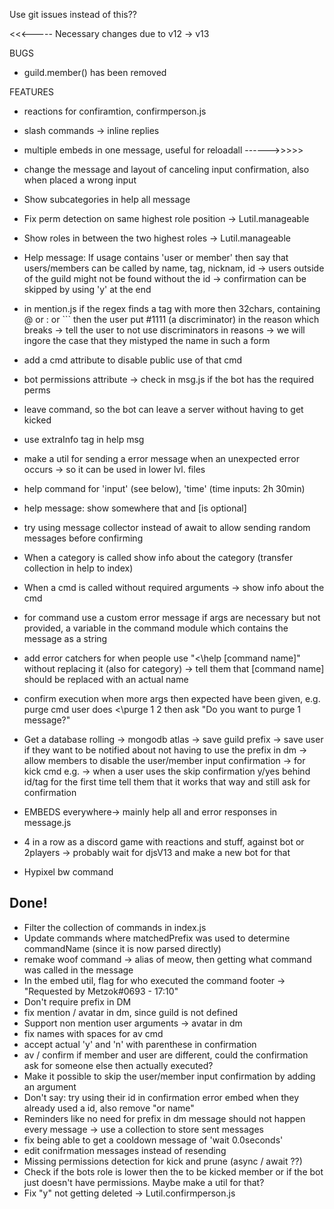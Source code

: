 Use git issues instead of this??

<<<----- Necessary changes due to v12 -> v13

BUGS
- guild.member() has been removed

FEATURES
- reactions for confiramtion, confirmperson.js
- slash commands
 -> inline replies
- multiple embeds in one message, useful for reloadall
------>>>>>

- change the message and layout of canceling input confirmation, also when placed a wrong input
- Show subcategories in help all message
- Fix perm detection on same highest role position -> Lutil.manageable
- Show roles in between the two highest roles -> Lutil.manageable
- Help message: If usage contains 'user or member' then say that users/members can be called by name, tag, nicknam, id -> users outside of the guild might not be found without the id
	-> confirmation can be skipped by using 'y' at the end
- in mention.js if the regex finds a tag with more then 32chars, containing @ or : or ``` then the user put #1111 (a discriminator) in the reason which breaks
	-> tell the user to not use discriminators in reasons
	-> we will ingore the case that they mistyped the name in such a form

- add a cmd attribute to disable public use of that cmd
- bot permissions attribute -> check in msg.js if the bot has the required perms
- leave command, so the bot can leave a server without having to get kicked
- use extraInfo tag in help msg
- make a util for sending a error message when an unexpected error occurs -> so it can be used in lower lvl. files
- help command for 'input' (see below), 'time' (time inputs: 2h 30min)
- help message: show somewhere that <is required> and [is optional]
- try using message collector instead of await to allow sending random messages before confirming
- When a category is called show info about the category (transfer collection in help to index)
- When a cmd is called without required arguments -> show info about the cmd
- for command use a custom error message if args are necessary but not provided, a variable in the command module which contains the message as a string
- add error catchers for when people use "<\help [command name]" without replacing it (also for category) -> tell them that [command name] should be replaced with an actual name
- confirm execution when more args then expected have been given, e.g. purge cmd
	user does <\purge 1 2 then ask "Do you want to purge 1 message?"

- Get a database rolling -> mongodb atlas
	-> save guild prefix
	-> save user if they want to be notified about not having to use the prefix in dm
	-> allow members to disable the user/member input confirmation -> for kick cmd e.g.
	-> when a user uses the skip confirmation y/yes behind id/tag for the first time tell them that it works that way and still ask for confirmation
- EMBEDS everywhere-> mainly help all and error responses in message.js
- 4 in a row as a discord game with reactions and stuff, against bot or 2players
 -> probably wait for djsV13 and make a new bot for that
- Hypixel bw command



<h2>Done!</h2>

- Filter the collection of commands in index.js
- Update commands where matchedPrefix was used to determine commandName (since it is now parsed directly)
- remake woof command -> alias of meow, then getting what command was called in the message
- In the embed util, flag for who executed the command footer -> "Requested by Metzok#0693 - 17:10"
- Don't require prefix in DM
- fix mention / avatar in dm, since guild is not defined
- Support non mention user arguments
	-> avatar in dm
- fix names with spaces for av cmd
- accept actual 'y' and 'n' with parenthese in confirmation
- av / confirm if member and user are different, could the confirmation ask for someone else then actually executed?
- Make it possible to skip the user/member input confirmation by adding an argument
- Don't say: try using their id in confirmation error embed when they already used a id, also remove "or name"
- Reminders like no need for prefix in dm message should not happen every message -> use a collection to store sent messages
- fix being able to get a cooldown message of 'wait 0.0seconds'
- edit conifrmation messages instead of resending
- Missing permissions detection for kick and prune (async / await ??)
- Check if the bots role is lower then the to be kicked member or if the bot just doesn't have permissions. Maybe make a util for that?
- Fix "y" not getting deleted -> Lutil.confirmperson.js